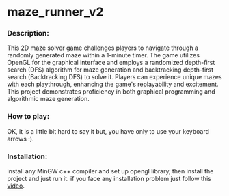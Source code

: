 # maze_runner_v2
### Description:
This 2D maze solver game challenges players to navigate through a randomly generated maze within a 1-minute timer. The game utilizes OpenGL for the graphical interface and employs a randomized depth-first search (DFS) algorithm for maze generation and backtracking depth-first search (Backtracking DFS) to solve it. Players can experience unique mazes with each playthrough, enhancing the game's replayability and excitement. This project demonstrates proficiency in both graphical programming and algorithmic maze generation.


### How to play:
OK, it is a little bit hard to say it but, you have only to use your keyboard arrows :).


### Installation:
install any MinGW c++ compiler and set up opengl library, then install the project and just run it.
if you face any installation problem just follow this [video](https://www.youtube.com/watch?v=14atQ1GTNYg&t=2s). 
